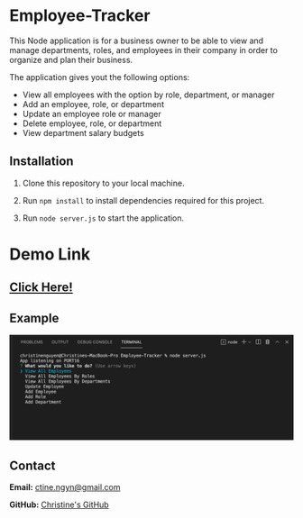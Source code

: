 # Employee-Tracker

This Node application is for a business owner to be able to view and manage departments, roles, and employees in their company in order to organize and plan their business.

The application gives yout the following options:
* View all employees with the option by role, department, or manager
* Add an employee, role, or department
* Update an employee role or manager
* Delete employee, role, or department
* View department salary budgets

## Installation

1. Clone this repository to your local machine.

2. Run `npm install` to install dependencies required for this project.

3. Run `node server.js` to start the application.

# Demo Link
## [Click Here!](https://drive.google.com/file/d/1dXmLCMXwmr0kBcAx0Lnlhfgf3i4mf5QA/)

## Example
![](/assets/example1.png)

## Contact
**Email:**
ctine.ngyn@gmail.com

**GitHub:**
[Christine's GitHub](https://github.com/ctinengyn)